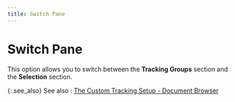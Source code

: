 ```yaml
---
title: Switch Pane
---
```


# Switch Pane


This option allows you to switch between the **Tracking Groups** section and the **Selection** section.


{:.see_also}
See also
: [The Custom Tracking Setup - Document Browser]({{site.ct_baseurl}}/document-tracking/tracking-work-orders/the_custom_tracking_setup_document_browser.html)
